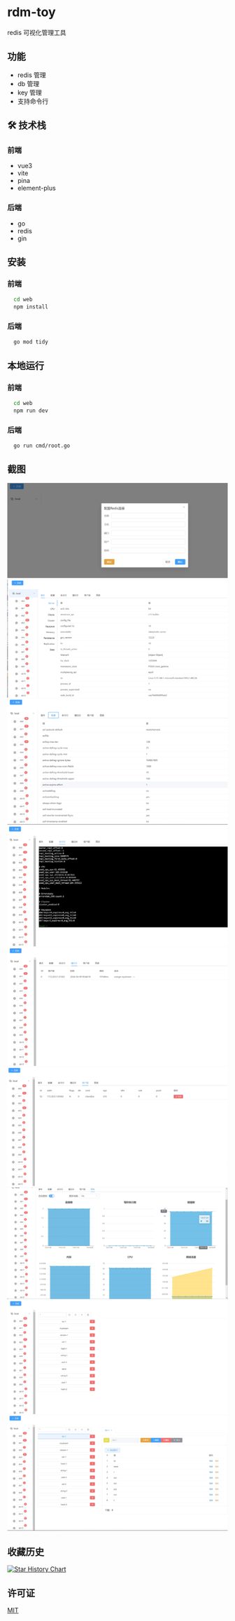
# rdm-toy

redis 可视化管理工具

## 功能

- redis 管理
- db 管理
- key 管理
- 支持命令行

## 🛠 技术栈

### 前端

- vue3
- vite
- pina
- element-plus

### 后端

- go
- redis
- gin

## 安装

### 前端

```bash
  cd web
  npm install
```

### 后端

```bash
  go mod tidy
```
    
## 本地运行

### 前端

```bash
  cd web
  npm run dev
```

### 后端

```bash
  go run cmd/root.go
```

## 截图

![client](./docs/images/client.png)
![conn-base](./docs/images/conn-base.png)
![conn-config](./docs/images/conn-config.png)
![conn-terminal](./docs/images/conn-terminal.png)
![conn-slowlog](./docs/images/conn-slowlog.png)
![conn-clients](./docs/images/conn-clients.png)
![conn-echart](./docs/images/conn-echart.png)
![db](./docs/images/db-1.png)
![key](./docs/images/key-1.png)

## 收藏历史

[![Star History Chart](https://api.star-history.com/svg?repos=hexiaopi/rdm-toy&type=Date)](https://star-history.com/#hexiaopi/rdm-toy&Date)


## 许可证

[MIT](https://choosealicense.com/licenses/mit/)

